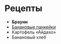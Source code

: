 # Рецепты

- **Брауни**
- <a href="d/+Projects/Recipes/Pankek.md">Банановые панкейки</a >
- Картофель «Айдахо»
- Банановый хлеб
